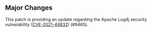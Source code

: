 ## Major Changes

This patch is providing an update regarding the Apache Log4j security vulnerability ([CVE-2021-44832](https://cve.mitre.org/cgi-bin/cvename.cgi?name=CVE-2021-44832)) (#9465).
